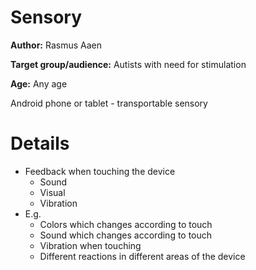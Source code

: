 # Sensory #
**Author:** Rasmus Aaen

**Target group/audience:** Autists with need for stimulation

**Age:** Any age

Android phone or tablet - transportable sensory

# Details #
  * Feedback when touching the device
    * Sound
    * Visual
    * Vibration
  * E.g.
    * Colors which changes according to touch
    * Sound which changes according to touch
    * Vibration when touching
    * Different reactions in different areas of the device